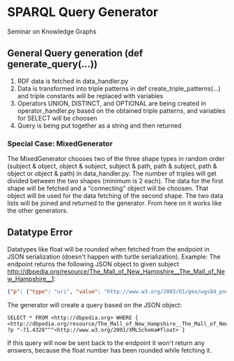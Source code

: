 # SPARQL Query Generator

Seminar on Knowledge Graphs

## General Query generation (def generate_query(...))

1. RDF data is fetched in data_handler.py
2. Data is transformed into triple patterns in def create_triple_patterns(...) and triple constants will be replaced with variables
3. Operators UNION, DISTINCT, and OPTIONAL are being created in operator_handler.py based on the obtained triple patterns, and variables for SELECT will be choosen
4. Query is being put together as a string and then returned

### Special Case: MixedGenerator

The MixedGenerator chooses two of the three shape types in random order (subject & object, object & subject, subject & path, path & subject, path & object or object & path) in data_handler.py. The number of triples will get divided between the two shapes (minimum is 2 each). The data for the first shape will be fetched and a "connecting" object will be choosen. That object will be used for the data fetching of the second shape. The two data lists will be joined and returned to the generator. From here on it works like the other generators.

## Datatype Error

Datatypes like float will be rounded when fetched from the endpoint in JSON serialization (doesn't happen with turtle serialization).
Example:
The endpoint returns the following JSON object to given subject <http://dbpedia.org/resource/The_Mall_of_New_Hampshire__The_Mall_of_New_Hampshire__1>:

```json
{"p": {"type": "uri", "value": "http://www.w3.org/2003/01/geo/wgs84_pos#long"}, "o": {"type": "typed-literal", "datatype": "http://www.w3.org/2001/XMLSchema#float", "value": "-71.4328"}}
```

The generator will create a query based on the JSON object:

```sparql
SELECT * FROM <http://dbpedia.org> WHERE { <http://dbpedia.org/resource/The_Mall_of_New_Hampshire__The_Mall_of_New_Hampshire__1> ?p "-71.4328"^^<http://www.w3.org/2001/XMLSchema#float> }
```

If this query will now be sent back to the endpoint it won't return any answers, because the float number has been rounded while fetching it.
